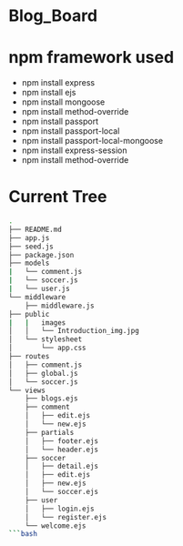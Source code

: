 # Blog_Board

# npm framework used
- npm install express
- npm install ejs
- npm install mongoose
- npm install method-override
- npm install passport
- npm install passport-local
- npm install passport-local-mongoose
- npm install express-session
- npm install method-override

# Current Tree
```bash
.
├── README.md
├── app.js      
├── seed.js
├── package.json
├── models
|   └── comment.js
|   └── soccer.js
|   └── user.js
└── middleware
    ├── middleware.js
├── public
|   |   images
│   │   └── Introduction_img.jpg
│   └── stylesheet
│       └── app.css
├── routes
│   ├── comment.js
│   ├── global.js
│   └── soccer.js
└── views
    ├── blogs.ejs
    ├── comment
    │   ├── edit.ejs
    │   └── new.ejs
    ├── partials
    │   ├── footer.ejs
    │   └── header.ejs
    ├── soccer
    │   ├── detail.ejs
    │   ├── edit.ejs
    │   ├── new.ejs
    │   └── soccer.ejs
    ├── user
    │   ├── login.ejs
    │   └── register.ejs
    └── welcome.ejs
```bash
